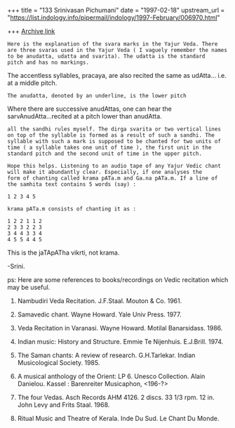 +++
title = "133 Srinivasan Pichumani"
date = "1997-02-18"
upstream_url = "https://list.indology.info/pipermail/indology/1997-February/006970.html"

+++
[Archive link](https://list.indology.info/pipermail/indology/1997-February/006970.html)


	Here is the explanation of the svara marks in the Yajur Veda. There
	are three svaras used in the Yajur Veda ( I vaguely remember the names
	to be anudatta, udatta and svarita). The udatta is the standard 
	pitch and has no markings. 

The accentless syllables, pracaya, are also recited the
same as udAtta... i.e. at a middle pitch.

	The anudatta, denoted by an underline, is the lower pitch 

Where there are successive anudAttas, one can hear the
sarvAnudAtta...recited at a pitch lower than anudAtta.

	all the sandhi rules myself. The dirga svarita or two vertical lines
	on top of the syllable is formed as a result of such a sandhi. The 
	syllable with such a mark is supposed to be chanted for two units of
	time ( a syllable takes one unit of time ), the first unit in the 
	standard pitch and the second unit of time in the upper pitch.

	Hope this helps. Listening to an audio tape of any Yajur Vedic chant
	will make it abundantly clear. Especially, if one analyses the
	form of chanting called krama pATa.m and Ga.na pATa.m. If a line of
	the samhita text contains 5 words (say) :

	1 2 3 4 5

	krama pATa.m consists of chanting it as :

	1 2 2 1 1 2
	2 3 3 2 2 3
	3 4 4 3 3 4
	4 5 5 4 4 5

This is the jaTApATha vikrti, not krama.

-Srini.

ps:  Here are some references to books/recordings on Vedic 
recitation which may be useful.

1. Nambudiri Veda Recitation. J.F.Staal. Mouton & Co. 1961.

2. Samavedic chant. Wayne Howard. Yale Univ Press. 1977.

3. Veda Recitation in Varanasi. Wayne Howard. Motilal Banarsidass. 1986. 

4. Indian music: History and Structure. Emmie Te Nijenhuis. E.J.Brill. 1974.

5. The Saman chants: A review of research. G.H.Tarlekar. Indian Musicological
                                                         Society. 1985.

6. A musical anthology of the Orient: LP 6. Unesco Collection. Alain Danielou. 
                                      Kassel : Barenreiter Musicaphon, <196-?>

7. The four Vedas. Asch Records AHM 4126. 2 discs. 33 1/3 rpm. 12 in.
                                          John Levy and Frits Staal. 1968.

8. Ritual Music and Theatre of Kerala. Inde Du Sud. Le Chant Du Monde. 





